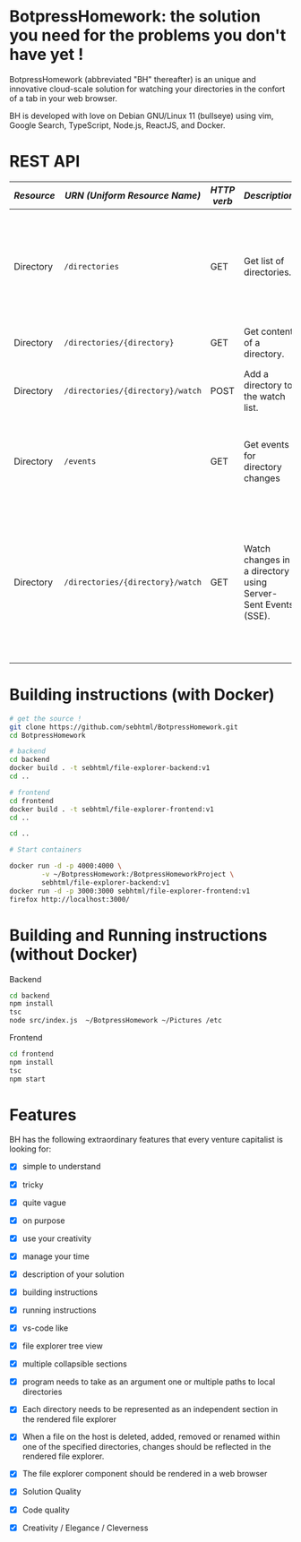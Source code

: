 # BotpressHomework: the solution you need for the problems you don't have yet !

BotpressHomework (abbreviated "BH" thereafter) is an unique and innovative cloud-scale solution
for watching your directories in the confort of a tab in your web browser.

BH is developed with love on Debian GNU/Linux 11 (bullseye) using vim, Google Search, TypeScript, Node.js, ReactJS, and Docker.

# REST API

| *Resource* | *URN (Uniform Resource Name)* | *HTTP verb* | *Description* | *Note* |
| --- | --- | --- | --- | --- |
| Directory | `/directories` | GET | Get list of directories. | This list contains directories passed as command-line arguments when starting the backend. |
| Directory | `/directories/{directory}` | GET | Get content of a directory. | Return directory content. |
| Directory | `/directories/{directory}/watch` | POST | Add a directory to the watch list. | Idempotent if the same directory is watched many times. |
| Directory | `/events`             | GET  | Get events for directory changes | Supports many subscribers. Uses Server-Sent Events (SSE). |
| Directory | `/directories/{directory}/watch` | GET | Watch changes in a directory using Server-Sent Events (SSE).  | Deprecated ! Most web browsers allow for a few persistent connections. Firefox 91.6.0esr has max-persistent-connections of 6 by default. |


# Building instructions (with Docker)

```bash
# get the source !
git clone https://github.com/sebhtml/BotpressHomework.git
cd BotpressHomework

# backend
cd backend
docker build . -t sebhtml/file-explorer-backend:v1
cd ..

# frontend
cd frontend
docker build . -t sebhtml/file-explorer-frontend:v1
cd ..

cd ..

# Start containers

docker run -d -p 4000:4000 \
        -v ~/BotpressHomework:/BotpressHomeworkProject \
        sebhtml/file-explorer-backend:v1
docker run -d -p 3000:3000 sebhtml/file-explorer-frontend:v1
firefox http://localhost:3000/
```

# Building and Running instructions (without Docker)

Backend

```bash
cd backend
npm install
tsc
node src/index.js  ~/BotpressHomework ~/Pictures /etc
```

Frontend

```bash
cd frontend
npm install
tsc
npm start
```

# Features

BH has the following extraordinary features that every venture capitalist is looking for:
- [x] simple to understand
- [x] tricky
- [x] quite vague
- [x] on purpose
- [x] use your creativity
- [x] manage your time
- [x] description of your solution
- [x] building instructions
- [x] running instructions
- [x] vs-code like
- [x] file explorer tree view
- [x] multiple collapsible sections
- [x] program needs to take as an argument one or multiple paths to local directories
- [x] Each directory needs to be represented as an independent section in the rendered file explorer
- [x] When a file on the host is deleted, added, removed or renamed within one of the specified directories, changes should be reflected in the rendered file explorer.
- [x] The file explorer component should be rendered in a web browser
- [x] Solution Quality
- [x] Code quality
- [x] Creativity / Elegance / Cleverness


